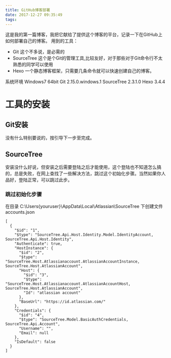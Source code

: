 ```yaml
---
title: GitHub博客部署
date: 2017-12-27 09:35:49
tags:
---
```

这是我的第一篇博客，我把它献给了提供这个博客的平台，记录一下在GitHub上如何部署自己的博客。
用到的工具：
- Git
    这个不多说，是必需的
- SourceTree
    这个是个Git的管理工具,比较友好，对于那些对于Git命令行不太熟悉的同学可以使用
- Hexo
    一个静态博客框架，只需要几条命令就可以快速创建自己的博客。

系统环境
    Windows7 64bit
    Git 2.15.0.windows.1
    SourceTree 2.3.1.0
    Hexo 3.4.4

# 工具的安装
## Git安装
   没有什么特别要说的，按引导下一步至完成。
## SourceTree
   安装没什么好说，但安装之后需要登陆之后才能使用，这个登陆也不知道怎么搞的，总是失败，在网上查找了一些解决方法，跳过这个初始化步骤。当然如果你人品好，登陆正常，可以跳过此步。
### 跳过初始化步骤
在目录 C:\Users\{youruser}\AppData\Local\Atlassian\SourceTree 下创建文件accounts.json
```
[
  {
    "$id": "1",
    "$type": "SourceTree.Api.Host.Identity.Model.IdentityAccount, SourceTree.Api.Host.Identity",
    "Authenticate": true,
    "HostInstance": {
      "$id": "2",
      "$type": "SourceTree.Host.Atlassianaccount.AtlassianAccountInstance, SourceTree.Host.AtlassianAccount",
      "Host": {
        "$id": "3",
        "$type": "SourceTree.Host.Atlassianaccount.AtlassianAccountHost, SourceTree.Host.AtlassianAccount",
        "Id": "atlassian account"
      },
      "BaseUrl": "https://id.atlassian.com/"
    },
    "Credentials": {
      "$id": "4",
      "$type": "SourceTree.Model.BasicAuthCredentials, SourceTree.Api.Account",
      "Username": "",
      "Email": null
    },
    "IsDefault": false
  }
]
```


    



